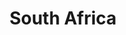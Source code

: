 ---
title: South Africa
indice: 0.4177431198357069
years:
- year: '1993'
  indice: 0.35856269038179617
- year: '1994'
  indice: 0.3598507369396547
- year: '1995'
  indice: 0.36345833337328365
- year: '1996'
  indice: 0.3704717434260605
- year: '1997'
  indice: 0.3776863465008973
- year: '1998'
  indice: 0.3838853326791274
- year: '1999'
  indice: 0.3911985142106283
- year: '2000'
  indice: 0.3869036995241696
- year: '2001'
  indice: 0.38700711651691
- year: '2002'
  indice: 0.38867482515256496
- year: '2003'
  indice: 0.39993043480466395
- year: '2004'
  indice: 0.40431904292639503
- year: '2005'
  indice: 0.4094213136909712
- year: '2006'
  indice: 0.4201946253236117
- year: '2007'
  indice: 0.420850252890568
- year: '2008'
  indice: 0.408628383685019
- year: '2009'
  indice: 0.41383805237347826
- year: '2010'
  indice: 0.41233596575282094
- year: '2011'
  indice: 0.41604000489614784
- year: '2012'
  indice: 0.4186810923514896
- year: '2013'
  indice: 0.41918660884457504
- year: '2014'
  indice: 0.417815473842806
- year: '2015'
  indice: 0.4191383302717302
- year: '2016'
  indice: 0.4163835590351884
- year: '2017'
  indice: 0.41548263313741396
- year: '2018'
  indice: 0.41693232047489237
- year: '2019'
  indice: 0.4168883898164658
- year: '2020'
  indice: 0.4177431198357069
---